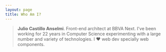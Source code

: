 ```yaml
---
layout: page
title: Who Am I?
---
```


> **Julio Castillo Anselmi**. Front-end architect at BBVA Next. I've been working for 22 years in Computer Science experimenting with a large number and variety of technologies. I ❤️ web dev specially web components.

